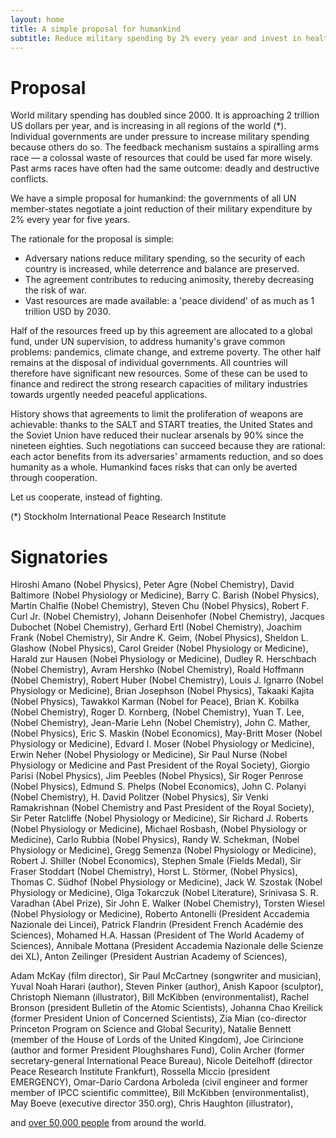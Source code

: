 ```yaml
---
layout: home
title: A simple proposal for humankind 
subtitle: Reduce military spending by 2% every year and invest in health, climate, and prosperity
---
```


# Proposal

World military spending has doubled since 2000. It is approaching 2 trillion US dollars per year, and is increasing in all regions of the world (*).
Individual governments are under pressure to increase military spending because others do so. The feedback mechanism sustains a spiralling arms race — a colossal waste of resources that could be used far more wisely. 
Past arms races have often had the same outcome: deadly and destructive conflicts.

We have a simple proposal for humankind: the governments of all UN member-states negotiate a joint reduction of their military expenditure by 2% every year for five years.

The rationale for the proposal is simple:
- Adversary nations reduce military spending, so the security of each country is increased, while deterrence and balance are preserved.
- The agreement contributes to reducing animosity, thereby decreasing the risk of war.
- Vast resources are made available: a 'peace dividend' of as much as 1 trillion USD by 2030.

Half of the resources freed up by this agreement are allocated to a global fund, under UN supervision, to address humanity's grave common problems: pandemics, climate change, and extreme poverty.
The other half remains at the disposal of individual governments. All countries will therefore have significant new resources. 
Some of these can be used to finance and redirect the strong research capacities of military industries towards urgently needed peaceful applications.

History shows that agreements to limit the proliferation of weapons are achievable: thanks to the SALT and START treaties, the United States and the Soviet Union have reduced their nuclear arsenals by 90% since the nineteen eighties. 
Such negotiations can succeed because they are rational: each actor benefits from its adversaries' armaments reduction, and so does humanity as a whole.
Humankind faces risks that can only be averted through cooperation.

Let us cooperate, instead of fighting.

(*) Stockholm International Peace Research Institute


# Signatories

Hiroshi Amano (Nobel Physics), Peter Agre (Nobel Chemistry), David Baltimore (Nobel Physiology or Medicine), Barry C. Barish (Nobel Physics), Martin Chalfie (Nobel Chemistry), Steven Chu (Nobel Physics), Robert F. Curl Jr. (Nobel Chemistry), Johann Deisenhofer (Nobel Chemistry), Jacques Dubochet (Nobel Chemistry), Gerhard Ertl (Nobel Chemistry), Joachim Frank (Nobel Chemistry), Sir Andre K. Geim, (Nobel Physics), Sheldon L. Glashow (Nobel Physics), Carol Greider (Nobel Physiology or Medicine), Harald zur Hausen (Nobel Physiology or Medicine), Dudley R. Herschbach (Nobel Chemistry), Avram Hershko (Nobel Chemistry), Roald Hoffmann (Nobel Chemistry), Robert Huber (Nobel Chemistry), Louis J. Ignarro (Nobel Physiology or Medicine), Brian Josephson (Nobel Physics), Takaaki Kajita (Nobel Physics), Tawakkol Karman (Nobel for Peace), Brian K. Kobilka (Nobel Chemistry), Roger D. Kornberg, (Nobel Chemistry), Yuan T. Lee, (Nobel Chemistry), Jean-Marie Lehn (Nobel Chemistry), John C. Mather, (Nobel Physics), Eric S. Maskin (Nobel Economics), May-Britt Moser (Nobel Physiology or Medicine), Edvard I. Moser (Nobel Physiology or Medicine), Erwin Neher (Nobel Physiology or Medicine), Sir Paul Nurse (Nobel Physiology or Medicine and Past President of the Royal Society), Giorgio Parisi (Nobel Physics), Jim Peebles (Nobel Physics), Sir Roger Penrose (Nobel Physics), Edmund S. Phelps (Nobel Economics), John C. Polanyi (Nobel Chemistry), H. David Politzer (Nobel Physics), Sir Venki Ramakrishnan (Nobel Chemistry and Past President of the Royal Society), Sir Peter Ratcliffe (Nobel Physiology or Medicine), Sir Richard J. Roberts (Nobel Physiology or Medicine), Michael Rosbash, (Nobel Physiology or Medicine), Carlo Rubbia (Nobel Physics), Randy W. Schekman, (Nobel Physiology or Medicine), Gregg Semenza (Nobel Physiology or Medicine), Robert J. Shiller (Nobel Economics), Stephen Smale (Fields Medal), Sir Fraser Stoddart (Nobel Chemistry), Horst L. Störmer, (Nobel Physics), Thomas C. Südhof (Nobel Physiology or Medicine), Jack W. Szostak (Nobel Physiology or Medicine), Olga Tokarczuk (Nobel Literature), Srinivasa S. R. Varadhan (Abel Prize), Sir John E. Walker (Nobel Chemistry), Torsten Wiesel (Nobel Physiology or Medicine), Roberto Antonelli (President Accademia Nazionale dei Lincei), Patrick Flandrin (President French Académie des Sciences), Mohamed H.A. Hassan (President of The World Academy of Sciences), Annibale Mottana (President Accademia Nazionale delle Scienze dei XL), Anton Zeilinger (President Austrian Academy of Sciences), 

Adam McKay (film director), Sir Paul McCartney (songwriter and musician), Yuval Noah Harari (author), Steven Pinker (author), Anish Kapoor (sculptor), Christoph Niemann (illustrator), Bill McKibben (environmentalist), Rachel Bronson (president Bulletin of the Atomic Scientists), Johanna Chao Kreilick (former President Union of Concerned Scientists), Zia Mian (co-director Princeton Program on Science and Global Security), Natalie Bennett (member of the House of Lords of the United Kingdom), Joe Cirincione (author and former President Ploughshares Fund), Colin Archer (former secretary-general International Peace Bureau), Nicole Deitelhoff (director  Peace Research Institute Frankfurt), Rossella Miccio (president EMERGENCY), Omar-Darío Cardona Arboleda (civil engineer and former member of IPCC scientific committee), Bill McKibben (environmentalist), May Boeve (executive director 350.org), Chris Haughton (illustrator),

and [over 50,000 people](https://www.change.org/p/stop-the-arms-race-to-the-bottom-join-the-globalpeacedivd-appeal-endorsed-by-50-nobelists) from around the world.

